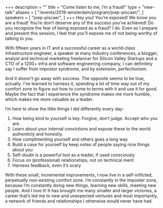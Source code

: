+++
description = ""
title = "Come listen to me, I’m a fraud!"
type = "new-talk"
aliases = [
        "/events/2019-amsterdam/program/joep-piscaer/",
]
speakers = [
        "joep-piscaer",
]
+++
Hey you! You’re exposed! We know you are a fraud! You’re don’t deserve any of the success you’ve achieved!
Do you recognize the fear of being exposed as a fraud? I do. Even as I prepare and present this session, I feel that you’ll expose me of not being worthy of talking to you.

With fifteen years in IT and a successful career as a world-class infrastructure engineer, a speaker at many industry conferences, a blogger, analyst and technical marketing freelancer for Silicon Valley Startups and a CTO of a 1200+ infra and software engineering company, I can definitely say I suffer from impostor syndrome, and by extension, perfectionism.

And it doesn’t go away with success. The opposite seems to be true, actually. I’ve learned to harness it, spending a lot of time way out of my comfort zone to figure out how to come to terms with it and use it for good. Maybe the fact that I experience the syndrome makes me more humble, which makes me more valuable as a leader.

I’m here to show the little things I did differently every day:
1.	How being kind to yourself is key. Forgive, don’t judge. Accept who you are.
2.	Learn about your internal convictions and expose these to the world authenticly and honestly.
3.	How complimenting yourself and others goes a long way
4.	Build a case for yourself by keep notes of people saying nice things about you
5.	Self-doubt is a powerful tool as a leader, if used consciously
6.	Focus on (professional) relationships, not on technical merit
7.	Harness feedback, even it’s scary

With these small, incremental improvements, I now live in a self-inflicted, perpetually non-existing comfort zone. I’m constantly in the imposter zone, because I’m constantly doing new things, learning new skills, meeting new people. And I love it! It has brought me many smaller and larger victories, a career that’s led me to new and unexpected ventures and most importantly, a network of friends and relationships I otherwise would never have had.